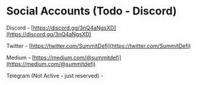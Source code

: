 # Social Accounts \(Todo - Discord\)



Discord - [https://discord.gg/3nQ4aNgsXD](https://discord.gg/3nQ4aNgsXD)

Twitter -  [https://twitter.com/SummitDefi](https://twitter.com/SummitDefi)

Medium - [https://medium.com/@summitdefi](https://medium.com/@summitdefi)

Telegram \(Not Active - just reserved\) -













